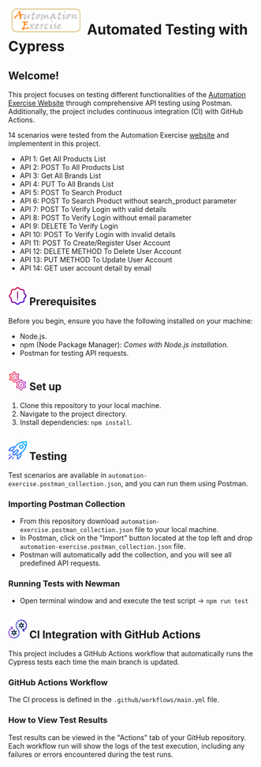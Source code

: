 # <span><img src="./assets/logo.png" alt=logo style="height: 2em;"></span> Automated Testing with Cypress

## Welcome!

This project focuses on testing different functionalities of the <a href="https://www.automationexercise.com/">Automation Exercise Website</a> through comprehensive API testing using Postman. Additionally, the project includes continuous integration (CI) with GitHub Actions.


14 scenarios were tested from the Automation Exercise <a href="https://www.automationexercise.com/api_list">website</a> and implementent in this project.

- API 1: Get All Products List
- API 2: POST To All Products List
- API 3: Get All Brands List
- API 4: PUT To All Brands List
- API 5: POST To Search Product
- API 6: POST To Search Product without search_product parameter
- API 7: POST To Verify Login with valid details
- API 8: POST To Verify Login without email parameter
- API 9: DELETE To Verify Login
- API 10: POST To Verify Login with invalid details
- API 11: POST To Create/Register User Account
- API 12: DELETE METHOD To Delete User Account
- API 13: PUT METHOD To Update User Account
- API 14: GET user account detail by email


## <span><img src="./assets/warning.png" alt=Prerequisites style="height: 1cm;"></span> Prerequisites

Before you begin, ensure you have the following installed on your machine:

- Node.js.
- npm (Node Package Manager): *Comes with Node.js installation.*
- Postman for testing API requests.

## <span><img src="./assets/setting.png" alt=Prerequisites style="height: 1cm;"></span> Set up 

1. Clone this repository to your local machine.
2. Navigate to the project directory.
3. Install dependencies: `npm install`.

## <span><img src="./assets/rocket.png" alt=Prerequisites style="height: 1cm;"></span> Testing

Test scenarios are available in `automation-exercise.postman_collection.json`, and you can run them using Postman.

### Importing Postman Collection

- From this repository download `automation-exercise.postman_collection.json` file to your local machine.
- In Postman, click on the "Import" button located at the top left and drop `automation-exercise.postman_collection.json` file.
- Postman will automatically add the collection, and you will see all predefined API requests.

### Running Tests with Newman

- Open terminal window and and execute the test script -> `npm run test`

## <span><img src="./assets/github.png" alt=Prerequisites style="height: 1cm;"></span> CI Integration with GitHub Actions

This project includes a GitHub Actions workflow that automatically runs the Cypress tests each time the main branch is updated.

### GitHub Actions Workflow
The CI process is defined in the `.github/workflows/main.yml` file.

### How to View Test Results
Test results can be viewed in the "Actions" tab of your GitHub repository. Each workflow run will show the logs of the test execution, including any failures or errors encountered during the test runs.
